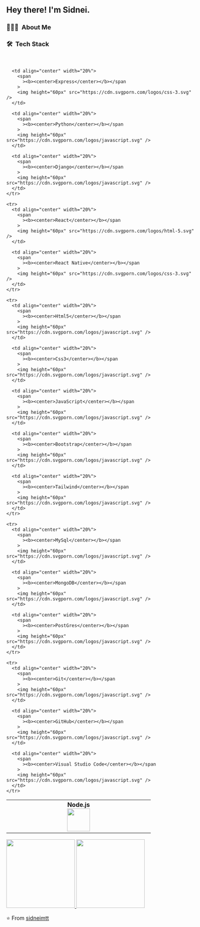 <h2> Hey there! I'm Sidnei.</h2>

<h3> 👨🏻‍💻 &nbsp;About Me </h3>

<h3> 🛠 &nbsp;Tech Stack</h3>
<br />
<table>
  <tbody>
    <tr>
      <td align="center" width="20%">
        <span
          ><b><center>Node.js</center></b></span
        >
        <img height="60px" src="https://cdn.svgporn.com/logos/html-5.svg" />
      </td>

      <td align="center" width="20%">
        <span
          ><b><center>Express</center></b></span
        >
        <img height="60px" src="https://cdn.svgporn.com/logos/css-3.svg" />
      </td>

      <td align="center" width="20%">
        <span
          ><b><center>Python</center></b></span
        >
        <img height="60px" src="https://cdn.svgporn.com/logos/javascript.svg" />
      </td>

      <td align="center" width="20%">
        <span
          ><b><center>Django</center></b></span
        >
        <img height="60px" src="https://cdn.svgporn.com/logos/javascript.svg" />
      </td>
    </tr>

    <tr>
      <td align="center" width="20%">
        <span
          ><b><center>React</center></b></span
        >
        <img height="60px" src="https://cdn.svgporn.com/logos/html-5.svg" />
      </td>

      <td align="center" width="20%">
        <span
          ><b><center>React Native</center></b></span
        >
        <img height="60px" src="https://cdn.svgporn.com/logos/css-3.svg" />
      </td>
    </tr>

    <tr>
      <td align="center" width="20%">
        <span
          ><b><center>Html5</center></b></span
        >
        <img height="60px" src="https://cdn.svgporn.com/logos/javascript.svg" />
      </td>

      <td align="center" width="20%">
        <span
          ><b><center>Css3</center></b></span
        >
        <img height="60px" src="https://cdn.svgporn.com/logos/javascript.svg" />
      </td>

      <td align="center" width="20%">
        <span
          ><b><center>JavaScript</center></b></span
        >
        <img height="60px" src="https://cdn.svgporn.com/logos/javascript.svg" />
      </td>

      <td align="center" width="20%">
        <span
          ><b><center>Bootstrap</center></b></span
        >
        <img height="60px" src="https://cdn.svgporn.com/logos/javascript.svg" />
      </td>

      <td align="center" width="20%">
        <span
          ><b><center>Tailwind</center></b></span
        >
        <img height="60px" src="https://cdn.svgporn.com/logos/javascript.svg" />
      </td>
    </tr>

    <tr>
      <td align="center" width="20%">
        <span
          ><b><center>MySql</center></b></span
        >
        <img height="60px" src="https://cdn.svgporn.com/logos/javascript.svg" />
      </td>

      <td align="center" width="20%">
        <span
          ><b><center>MongoDB</center></b></span
        >
        <img height="60px" src="https://cdn.svgporn.com/logos/javascript.svg" />
      </td>

      <td align="center" width="20%">
        <span
          ><b><center>PostGres</center></b></span
        >
        <img height="60px" src="https://cdn.svgporn.com/logos/javascript.svg" />
      </td>
    </tr>

    <tr>
      <td align="center" width="20%">
        <span
          ><b><center>Git</center></b></span
        >
        <img height="60px" src="https://cdn.svgporn.com/logos/javascript.svg" />
      </td>

      <td align="center" width="20%">
        <span
          ><b><center>GitHub</center></b></span
        >
        <img height="60px" src="https://cdn.svgporn.com/logos/javascript.svg" />
      </td>

      <td align="center" width="20%">
        <span
          ><b><center>Visual Studio Code</center></b></span
        >
        <img height="60px" src="https://cdn.svgporn.com/logos/javascript.svg" />
      </td>
    </tr>
  </tbody>
</table>


<a href="https://github.com/sidneimtt">
  <img height="180em" src="https://github-readme-stats.vercel.app/api?username=sidneimtt&show_icons=true" />
  <img height="180em" src="https://github-readme-stats.vercel.app/api/top-langs/?username=sidneimtt&layout=compact" />
</a>

<br/>

<!--  
<h3> 🤝🏻 &nbsp;Connect with Me </h3>

<p align="center">
<a href="https://www.adityavsingh.com/"><img alt="Website" src="https://img.shields.io/badge/Website-www.adityavsingh.com-blue?style=flat-square&logo=google-chrome"></a>
<a href="https://www.linkedin.com/in/AVS1508/"><img alt="LinkedIn" src="https://img.shields.io/badge/LinkedIn-Aditya%20Vikram%20Singh-blue?style=flat-square&logo=linkedin"></a>
<a href="https://www.instagram.com/adityavs_/"><img alt="Instagram" src="https://img.shields.io/badge/Instagram-adityavs__-blue?style=flat-square&logo=instagram"></a>
<a href="mailto:avsingh@umass.edu"><img alt="Email" src="https://img.shields.io/badge/Email-avsingh@umass.edu-blue?style=flat-square&logo=gmail"></a>
</p>

-->

⭐️ From [sidneimtt](https://github.com/sidneimtt)
